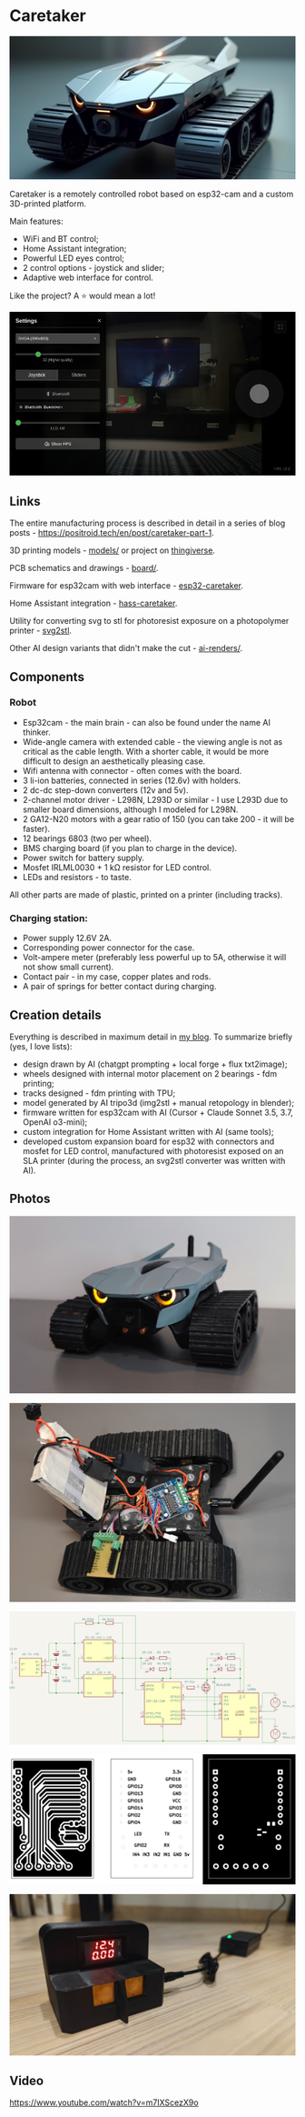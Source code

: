 # Caretaker

![AI-design](images/01-design.jpg)

Caretaker is a remotely controlled robot based on esp32-cam and a custom 3D-printed platform.

Main features:

* WiFi and BT control;
* Home Assistant integration;
* Powerful LED eyes control;
* 2 control options - joystick and slider;
* Adaptive web interface for control.

Like the project? A ⭐ would mean a lot!

![Interface](images/02-interface.png)

## Links

The entire manufacturing process is described in detail in a series of blog posts - https://positroid.tech/en/post/caretaker-part-1.

3D printing models - [models/](models) or project on [thingiverse](https://www.thingiverse.com/thing:7004446).

PCB schematics and drawings - [board/](board).

Firmware for esp32cam with web interface - [esp32-caretaker](https://github.com/positron48/esp32-caretaker).

Home Assistant integration - [hass-caretaker](https://github.com/positron48/hass-caretaker).

Utility for converting svg to stl for photoresist exposure on a photopolymer printer - [svg2stl](https://github.com/positron48/svg2stl).

Other AI design variants that didn't make the cut - [ai-renders/](ai-renders).

## Components

### Robot

* Esp32cam - the main brain - can also be found under the name AI thinker.
* Wide-angle camera with extended cable - the viewing angle is not as critical as the cable length. With a shorter cable, it would be more difficult to design an aesthetically pleasing case.
* Wifi antenna with connector - often comes with the board.
* 3 li-ion batteries, connected in series (12.6v) with holders.
* 2 dc-dc step-down converters (12v and 5v).
* 2-channel motor driver - L298N, L293D or similar - I use L293D due to smaller board dimensions, although I modeled for L298N.
* 2 GA12-N20 motors with a gear ratio of 150 (you can take 200 - it will be faster).
* 12 bearings 6803 (two per wheel).
* BMS charging board (if you plan to charge in the device).
* Power switch for battery supply.
* Mosfet IRLML0030 + 1 kΩ resistor for LED control.
* LEDs and resistors - to taste.

All other parts are made of plastic, printed on a printer (including tracks).

### Charging station:

* Power supply 12.6V 2A.
* Corresponding power connector for the case.
* Volt-ampere meter (preferably less powerful up to 5A, otherwise it will not show small current).
* Contact pair - in my case, copper plates and rods.
* A pair of springs for better contact during charging.

## Creation details

Everything is described in maximum detail in [my blog](https://positroid.tech/en/post/caretaker-part-1). To summarize briefly (yes, I love lists):

* design drawn by AI (chatgpt prompting + local forge + flux txt2image);
* wheels designed with internal motor placement on 2 bearings - fdm printing;
* tracks designed - fdm printing with TPU;
* model generated by AI tripo3d (img2stl + manual retopology in blender);
* firmware written for esp32cam with AI (Cursor + Claude Sonnet 3.5, 3.7, OpenAI o3-mini);
* custom integration for Home Assistant written with AI (same tools);
* developed custom expansion board for esp32 with connectors and mosfet for LED control, manufactured with photoresist exposed on an SLA printer (during the process, an svg2stl converter was written with AI).

## Photos

![Implementation](images/03-real.jpg)

![Scattered insides](images/08-deep%20inside.jpg)

![Scheme](images/555-scheme.jpg)

![Custom board](images/09-custom-board.jpg)

![Charging](images/10-charger.jpg)

## Video

https://www.youtube.com/watch?v=m7IXScezX9o
